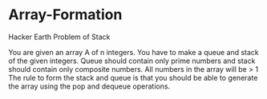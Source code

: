 # Array-Formation
Hacker Earth Problem of Stack

You are given an array A of n integers. You have to make a queue and stack of the given integers. Queue should contain only prime numbers and stack should contain only composite numbers. All numbers in the array will be > 1
The rule to form the stack and queue is that you should be able to generate the array using the pop and dequeue operations.
